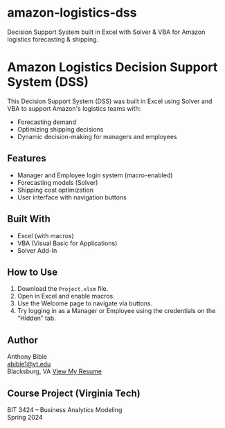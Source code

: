 # amazon-logistics-dss
Decision Support System built in Excel with Solver &amp; VBA for Amazon logistics forecasting &amp; shipping.

# Amazon Logistics Decision Support System (DSS)

This Decision Support System (DSS) was built in Excel using Solver and VBA to support Amazon's logistics teams with:

- Forecasting demand
- Optimizing shipping decisions
- Dynamic decision-making for managers and employees

## Features
- Manager and Employee login system (macro-enabled)
- Forecasting models (Solver)
- Shipping cost optimization
- User interface with navigation buttons

## Built With
- Excel (with macros)
- VBA (Visual Basic for Applications)
- Solver Add-In

## How to Use
1. Download the `Project.xlsm` file.
2. Open in Excel and enable macros.
3. Use the Welcome page to navigate via buttons.
4. Try logging in as a Manager or Employee using the credentials on the “Hidden” tab.


## Author
Anthony Bible  
abible1@vt.edu  
Blacksburg, VA
[View My Resume](https://docs.google.com/document/d/1VALrzdhRIwUq7DHzf5n_jdGelnXT5S-NEzW8F9NOhrk/edit?usp=sharing)



## Course Project (Virginia Tech)
BIT 3424 – Business Analytics Modeling  
Spring 2024
